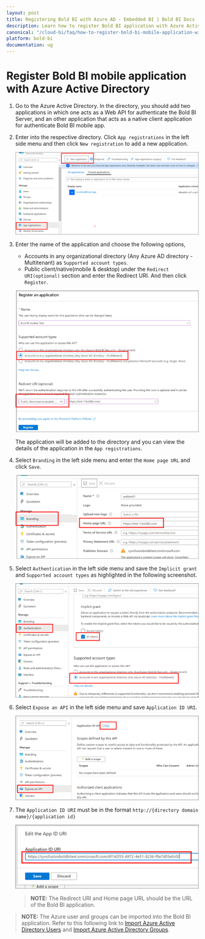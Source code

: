 ```yaml
---
layout: post
title: Registering Bold BI with Azure AD - Embedded BI | Bold BI Docs
description: Learn how to register Bold BI application with Azure Active Directory for authenticating Bold BI Embedded Server through browser.
canonical: "/cloud-bi/faq/how-to-register-bold-bi-mobile-application-with-azure-active-directory/"
platform: bold-bi
documentation: ug
---
```


# Register Bold BI mobile application with Azure Active Directory

1. Go to the Azure Active Directory. In the directory, you should add two applications in which one acts as a Web API for authenticate the Bold BI Server, and an other application that acts as a native client application for authenticate Bold BI mobile app.

2. Enter into the respective directory. Click `App registrations` in the left side menu and then click `New registration` to add a new application.

    ![Create new application](/static/assets/embedded/faq/images/add-application.png) 

3. Enter the name of the application and choose the following options,

    * Accounts in any organizational directory (Any Azure AD directory - Multitenant) as `Supported account types`.
    * Public client/native(mobile & desktop) under the `Redirect URI(optional)` section and enter the Redirect URI. And then click `Register`.

    ![Application type](/static/assets/embedded/faq/images/application-type.png) 

    The application will be added to the directory and you can view the details of the application in the `App registrations`.

4. Select `Branding` in the left side menu and enter the `Home page URL` and click `Save`.

    ![Save homepage](/static/assets/embedded/faq/images/azurehomepageurl.png)

5. Select `Authentication` in the left side menu and save the `Implicit grant` and `Supported account types` as highlighted in the following screenshot.

    ![Authentication](/static/assets/embedded/faq/images/authentication.png)

6. Select `Expose an API` in the left side menu and save `Application ID URI`.

    ![Application ID URI](/static/assets/embedded/faq/images/azureappid.png)

7. The `Application ID URI` must be in the format `http://{directory domain name}/{application id}`

    ![appiduri](/static/assets/embedded/faq/images/appiduri.png)

    > **NOTE:**  The Redirect URI and Home page URL should be the URL of the Bold BI application.

> **NOTE:**  The Azure user and groups can be imported into the Bold BI application. Refer to this following link to [Import Azure Active Directory Users](/embedded-bi/managing-resources/manage-users/import-azure-active-directory-users/) and [Import Azure Active Directory Groups](/embedded-bi/managing-resources/manage-groups/import-azure-active-directory-groups/).
